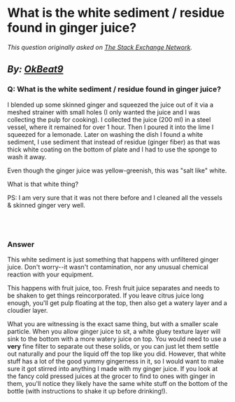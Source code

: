 # What is the white sediment / residue found in ginger juice?

_This question originally asked on [The Stack Exchange Network](https://cooking.stackexchange.com/q/109745)._

_By: [OkBeat9](https://cooking.stackexchange.com/u/75734)_
<br>
--------------------------------------------
### Q: What is the white sediment / residue found in ginger juice?
<p>I blended up some skinned ginger and squeezed the juice out of it via a meshed strainer with small holes (I only wanted the juice and I was collecting the pulp for cooking). I collected the juice (200 ml) in a steel vessel, where it remained for over 1 hour. Then I poured it into the lime I squeezed for a lemonade. Later on washing the dish I found a white sediment, I use sediment that instead of residue (ginger fiber) as that was thick white coating on the bottom of plate and I had to use the sponge to wash it away.</p>
<p>Even though the ginger juice was yellow-greenish, this was &quot;salt like&quot; white.</p>
<p>What is that white thing?</p>
<p>PS: I am very sure that it was not there before and I cleaned all the vessels &amp; skinned ginger very well.</p>

<br><br>
### Answer 
<p>This white sediment is just something that happens with unfiltered ginger juice. Don't worry--it wasn't contamination, nor any unusual chemical reaction with your equipment.</p>
<p>This happens with fruit juice, too. Fresh fruit juice separates and needs to be shaken to get things reincorporated. If you leave citrus juice long enough, you'll get pulp floating at the top, then also get a watery layer and a cloudier layer.</p>
<p>What you are witnessing is the exact same thing, but with a smaller scale particle. When you allow ginger juice to sit, a white gluey texture layer will sink to the bottom with a more watery juice on top. You would need to use a <strong>very</strong> fine filter to separate out these solids, or you can just let them settle out naturally and pour the liquid off the top like you did. However, that white stuff has a lot of the good yummy gingerness in it, so I would want to make sure it got stirred into anything I made with my ginger juice. If you look at the fancy cold pressed juices at the grocer to find to ones with ginger in them, you'll notice they likely have the same white stuff on the bottom of the bottle (with instructions to shake it up before drinking!).</p>

